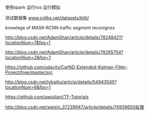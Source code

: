 使用spark 运行ros 运行模拟

测试数据集
www.cvlibs.net/datasets/kitti/

knowlege of   MASK-RCNN traffic segment reconignzs


http://blog.csdn.net/AdamShan/article/details/78248421?locationNum=7&fps=1

http://blog.csdn.net/AdamShan/article/details/78265754?locationNum=2&fps=1


https://github.com/udacity/CarND-Extended-Kalman-Filter-Project/tree/master/src

http://blog.csdn.net/lybaihu/article/details/54943545?locationNum=8&fps=1



https://github.com/awjuliani/TF-Tutorials

http://blog.csdn.net/weixin_37239947/article/details/74939650处理

